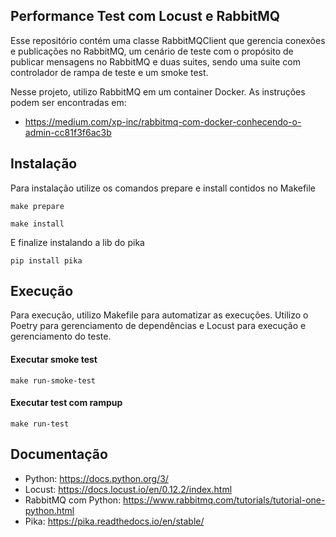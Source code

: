 ## Performance Test com Locust e RabbitMQ

Esse repositório contém uma classe RabbitMQClient que gerencia conexões e publicações no RabbitMQ, um cenário de teste com o propósito de publicar mensagens no RabbitMQ e duas suites, sendo uma suite com controlador de rampa de teste e um smoke test.

Nesse projeto, utilizo RabbitMQ em um container Docker. As instruções podem ser encontradas em: 
* https://medium.com/xp-inc/rabbitmq-com-docker-conhecendo-o-admin-cc81f3f6ac3b

## Instalação

Para instalação utilize os comandos prepare e install contidos no Makefile
```shell
make prepare
```
```shell
make install
```

E finalize instalando a lib do pika
```shell
pip install pika
```

## Execução
Para execução, utilizo Makefile para automatizar as execuções. Utilizo o Poetry para gerenciamento de dependências e Locust para execução e gerenciamento do teste.

#### Executar smoke test
```shell
make run-smoke-test
```

#### Executar test com rampup
```shell
make run-test
```

## Documentação
* Python: https://docs.python.org/3/
* Locust: https://docs.locust.io/en/0.12.2/index.html
* RabbitMQ com Python: https://www.rabbitmq.com/tutorials/tutorial-one-python.html
* Pika: https://pika.readthedocs.io/en/stable/